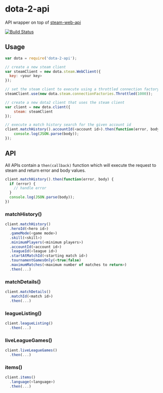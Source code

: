 # dota-2-api
API wrapper on top of [steam-web-api](https://github.com/daynekilheffer/steam-web-api)

[![Build Status](https://travis-ci.org/daynekilheffer/dota-2-api.svg?branch=master)](https://travis-ci.org/daynekilheffer/dota-2-api)
## Usage
```javascript
var dota = require('dota-2-api');

// create a new steam client
var steamClient = new dota.steam.WebClient({
  key: <your key>
});

// set the steam client to execute using a throttled connection factory set to 1sec wait time between api calls
steamClient.use(new dota.steam.connectionFactories.Throttled(1000));

// create a new dota2 client that uses the steam client
var client = new dota.client({
    steam: steamClient
});

// execute a match history search for the given account id
client.matchHistory().accountId(<account id>).then(function(error, body) {
    console.log(JSON.parse(body));
});
```
## API
All APIs contain a `then(callback)` function which will execute the request to steam and return error and body values.
```javascript
client.matchHistory().then(function(error, body) {
  if (error) {
    // handle error
  }
  console.log(JSON.parse(body));
})
```
### matchHistory()
```javascript
client.matchHistory()
  .heroId(<hero id>)
  .gameMode(<game mode>)
  .skill(<skill>)
  .minimumPlayers(<minimum players>)
  .accountId(<account id>)
  .leagueId(<league id>)
  .startAtMatchId(<starting match id>)
  .tournamentGamesOnly(<true|false)
  .maximumMatches(<maximum number of matches to return>)
  .then(...)
```

### matchDetails()
```javascript
client.matchDetails()
  .matchId(<match id>)
  .then(...)
```

### leagueListing()
```javascript
client.leagueListing()
  .then(...)
```

### liveLeagueGames()
```javascript
client.liveLeagueGames()
  .then(...)
```

### items()
```javascript
client.items()
  .language(<language>)
  .then(...)
```

